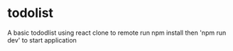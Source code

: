 # todolist
A basic tododlist using react
clone to remote
run npm install
then 'npm run dev' to start application
